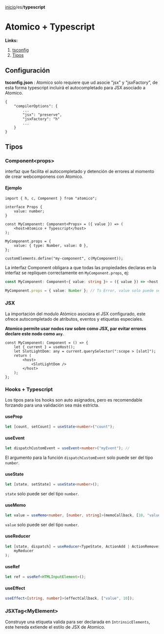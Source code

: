 [inicio](./README.md)/es/**typescript**

# Atomico + Typescript

**Links:**

1. [tsconfig](#tsconfig)
2. [Tipos](#Tipos)

## Configuración

**tsconfig.json** : Atomico solo requiere que ud asocie "jsx" y "jsxFactory", de esta forma typescript incluirá el autocompletado para JSX asociado a Atomico.

```
{
    "compilerOptions": {
        ...
        "jsx": "preserve",
        "jsxFactory": "h"
        ...
    }
}
```

## Tipos

### Component\<props>

interfaz que facilita el autocompletado y detención de errores al momento de crear webcomponens con Atomico.

#### Ejemplo

```tsx
import { h, c, Component } from "atomico";

interface Props {
    value: number;
}

const MyComponent: Component<Props> = ({ value }) => (
    <host>Atomico + Typescript</host>
);

MyComponent.props = {
    value: { type: Number, value: 0 },
};

customElements.define("my-component", c(MyComponent));
```

La interfaz Component obligara a que todas las propiedades declaras en la interfaz se repliquen correctamente en `MyComponent.props`, ej:

```ts
const MyComponent: Component<{ value: string }> = ({ value }) => <host />;

MyComponent.props = { value: Number }; // Ts Error, value solo puede ser String.
```

### JSX

La importación del modulo Atómico asociara el JSX configurado, este ofrece autocompletado de atributos, eventos y etiquetas especiales.

**Atomico permite usar nodos raw sobre como JSX, par evitar errores declare este nodo como `any`**.

```tsx
const MyComponent: Component = () => {
    let { current } = useHost();
    let SlotLightDom: any = current.querySelector(":scope > [slot]");
    return (
        <host>
            <SlotLightDom />
        </host>
    );
};
```

### Hooks + Typescript

Los tipos para los hooks son auto asignados, pero es recomendable forzando para una validación sea más estricta.

#### useProp

```ts
let [count, setCount] = useState<number>("count");
```

#### useEvent

```ts
let dispatchCustomEvent = useEvent<number>("myEvent"); //
```

El argumento para la función `dispatchCustomEvent` solo puede ser del tipo `number`.

#### useState

```ts
let [state, setState] = useState<number>();
```

`state` solo puede ser del tipo `number`.

#### useMemo

```ts
let value = useMemo<number, [number, string]>(memoCallback, [10, "value"]);
```

`value` solo puede ser del tipo `number`.

#### useReducer

```ts
let [state, dispatch] = useReducer<TypeState, ActionAdd | ActionRemove>(
    myReducer
);
```

#### useRef

```ts
let ref = useRef<HTMLInputElement>();
```

#### useEffect

```ts
useEffect<[string, number]>(effectCallback, ["value", 10]);
```

### JSXTag\<MyElement>

Construye una etiqueta valida para ser declarada en `IntrinsicElements`, este hereda extiende el estilo de JSX de Atomico.
